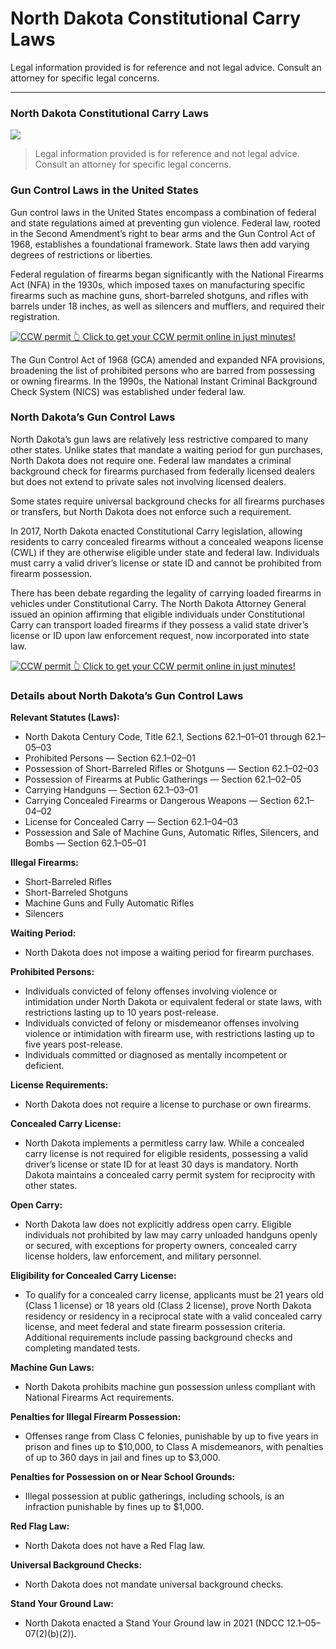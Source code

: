 # North Dakota Constitutional Carry Laws

Legal information provided is for reference and not legal advice. Consult an attorney for specific legal concerns. 

* * *

### North Dakota Constitutional Carry Laws

![](https://cdn-images-1.medium.com/max/1200/1*VQ2YsVMTAU4h5jMHb-ikOQ.png)

> Legal information provided is for reference and not legal advice. Consult an attorney for specific legal concerns.

### Gun Control Laws in the United States

Gun control laws in the United States encompass a combination of federal and state regulations aimed at preventing gun violence. Federal law, rooted in the Second Amendment’s right to bear arms and the Gun Control Act of 1968, establishes a foundational framework. State laws then add varying degrees of restrictions or liberties.

Federal regulation of firearms began significantly with the National Firearms Act (NFA) in the 1930s, which imposed taxes on manufacturing specific firearms such as machine guns, short-barreled shotguns, and rifles with barrels under 18 inches, as well as silencers and mufflers, and required their registration.

<a href="https://serp.ly/ccw">
<div>
    <img src="https://cdn-images-1.medium.com/max/1200/1*aCmvRhaa5Xjz4zDZxHzAjg.png" alt="CCW permit">
    👆 Click to get your CCW permit online in just minutes!
</div>
</a>

The Gun Control Act of 1968 (GCA) amended and expanded NFA provisions, broadening the list of prohibited persons who are barred from possessing or owning firearms. In the 1990s, the National Instant Criminal Background Check System (NICS) was established under federal law.

### North Dakota’s Gun Control Laws

North Dakota’s gun laws are relatively less restrictive compared to many other states. Unlike states that mandate a waiting period for gun purchases, North Dakota does not require one. Federal law mandates a criminal background check for firearms purchased from federally licensed dealers but does not extend to private sales not involving licensed dealers.

Some states require universal background checks for all firearms purchases or transfers, but North Dakota does not enforce such a requirement.

In 2017, North Dakota enacted Constitutional Carry legislation, allowing residents to carry concealed firearms without a concealed weapons license (CWL) if they are otherwise eligible under state and federal law. Individuals must carry a valid driver’s license or state ID and cannot be prohibited from firearm possession.

There has been debate regarding the legality of carrying loaded firearms in vehicles under Constitutional Carry. The North Dakota Attorney General issued an opinion affirming that eligible individuals under Constitutional Carry can transport loaded firearms if they possess a valid state driver’s license or ID upon law enforcement request, now incorporated into state law.


<a href="https://serp.ly/ccw">
<div>
    <img src="https://cdn-images-1.medium.com/max/1200/1*TMCVgNoKp2NAtvLSAMkaJg.png" alt="CCW permit">
    👆 Click to get your CCW permit online in just minutes!
</div>
</a>


### Details about North Dakota’s Gun Control Laws

**Relevant Statutes (Laws):**

  * North Dakota Century Code, Title 62.1, Sections 62.1–01–01 through 62.1–05–03
  * Prohibited Persons — Section 62.1–02–01
  * Possession of Short-Barreled Rifles or Shotguns — Section 62.1–02–03
  * Possession of Firearms at Public Gatherings — Section 62.1–02–05
  * Carrying Handguns — Section 62.1–03–01
  * Carrying Concealed Firearms or Dangerous Weapons — Section 62.1–04–02
  * License for Concealed Carry — Section 62.1–04–03
  * Possession and Sale of Machine Guns, Automatic Rifles, Silencers, and Bombs — Section 62.1–05–01



**Illegal Firearms:**

  * Short-Barreled Rifles
  * Short-Barreled Shotguns
  * Machine Guns and Fully Automatic Rifles
  * Silencers



**Waiting Period:**

  * North Dakota does not impose a waiting period for firearm purchases.



**Prohibited Persons:**

  * Individuals convicted of felony offenses involving violence or intimidation under North Dakota or equivalent federal or state laws, with restrictions lasting up to 10 years post-release.
  * Individuals convicted of felony or misdemeanor offenses involving violence or intimidation with firearm use, with restrictions lasting up to five years post-release.
  * Individuals committed or diagnosed as mentally incompetent or deficient.



**License Requirements:**

  * North Dakota does not require a license to purchase or own firearms.



**Concealed Carry License:**

  * North Dakota implements a permitless carry law. While a concealed carry license is not required for eligible residents, possessing a valid driver’s license or state ID for at least 30 days is mandatory. North Dakota maintains a concealed carry permit system for reciprocity with other states.



**Open Carry:**

  * North Dakota law does not explicitly address open carry. Eligible individuals not prohibited by law may carry unloaded handguns openly or secured, with exceptions for property owners, concealed carry license holders, law enforcement, and military personnel.



**Eligibility for Concealed Carry License:**

  * To qualify for a concealed carry license, applicants must be 21 years old (Class 1 license) or 18 years old (Class 2 license), prove North Dakota residency or residency in a reciprocal state with a valid concealed carry license, and meet federal and state firearm possession criteria. Additional requirements include passing background checks and completing mandated tests.



**Machine Gun Laws:**

  * North Dakota prohibits machine gun possession unless compliant with National Firearms Act requirements.



**Penalties for Illegal Firearm Possession:**

  * Offenses range from Class C felonies, punishable by up to five years in prison and fines up to $10,000, to Class A misdemeanors, with penalties of up to 360 days in jail and fines up to $3,000.



**Penalties for Possession on or Near School Grounds:**

  * Illegal possession at public gatherings, including schools, is an infraction punishable by fines up to $1,000.



**Red Flag Law:**

  * North Dakota does not have a Red Flag law.



**Universal Background Checks:**

  * North Dakota does not mandate universal background checks.



**Stand Your Ground Law:**

  * North Dakota enacted a Stand Your Ground law in 2021 (NDCC 12.1–05–07(2)(b)(2)).



